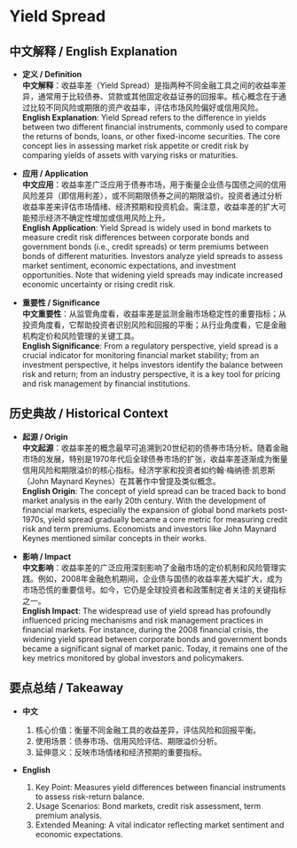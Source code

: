 # Yield Spread

## 中文解释 / English Explanation

* **定义 / Definition**  
  **中文解释**：收益率差（Yield Spread）是指两种不同金融工具之间的收益率差异，通常用于比较债券、贷款或其他固定收益证券的回报率。核心概念在于通过比较不同风险或期限的资产收益率，评估市场风险偏好或信用风险。  
  **English Explanation**: Yield Spread refers to the difference in yields between two different financial instruments, commonly used to compare the returns of bonds, loans, or other fixed-income securities. The core concept lies in assessing market risk appetite or credit risk by comparing yields of assets with varying risks or maturities.

* **应用 / Application**  
  **中文应用**：收益率差广泛应用于债券市场，用于衡量企业债与国债之间的信用风险差异（即信用利差），或不同期限债券之间的期限溢价。投资者通过分析收益率差来评估市场情绪、经济预期和投资机会。需注意，收益率差的扩大可能预示经济不确定性增加或信用风险上升。  
  **English Application**: Yield Spread is widely used in bond markets to measure credit risk differences between corporate bonds and government bonds (i.e., credit spreads) or term premiums between bonds of different maturities. Investors analyze yield spreads to assess market sentiment, economic expectations, and investment opportunities. Note that widening yield spreads may indicate increased economic uncertainty or rising credit risk.

* **重要性 / Significance**  
  **中文重要性**：从监管角度看，收益率差是监测金融市场稳定性的重要指标；从投资角度看，它帮助投资者识别风险和回报的平衡；从行业角度看，它是金融机构定价和风险管理的关键工具。  
  **English Significance**: From a regulatory perspective, yield spread is a crucial indicator for monitoring financial market stability; from an investment perspective, it helps investors identify the balance between risk and return; from an industry perspective, it is a key tool for pricing and risk management by financial institutions.

## 历史典故 / Historical Context

* **起源 / Origin**  
  **中文起源**：收益率差的概念最早可追溯到20世纪初的债券市场分析。随着金融市场的发展，特别是1970年代后全球债券市场的扩张，收益率差逐渐成为衡量信用风险和期限溢价的核心指标。经济学家和投资者如约翰·梅纳德·凯恩斯（John Maynard Keynes）在其著作中曾提及类似概念。  
  **English Origin**: The concept of yield spread can be traced back to bond market analysis in the early 20th century. With the development of financial markets, especially the expansion of global bond markets post-1970s, yield spread gradually became a core metric for measuring credit risk and term premiums. Economists and investors like John Maynard Keynes mentioned similar concepts in their works.

* **影响 / Impact**  
  **中文影响**：收益率差的广泛应用深刻影响了金融市场的定价机制和风险管理实践。例如，2008年金融危机期间，企业债与国债的收益率差大幅扩大，成为市场恐慌的重要信号。如今，它仍是全球投资者和政策制定者关注的关键指标之一。  
  **English Impact**: The widespread use of yield spread has profoundly influenced pricing mechanisms and risk management practices in financial markets. For instance, during the 2008 financial crisis, the widening yield spread between corporate bonds and government bonds became a significant signal of market panic. Today, it remains one of the key metrics monitored by global investors and policymakers.

## 要点总结 / Takeaway

* **中文**  
  1. 核心价值：衡量不同金融工具的收益差异，评估风险和回报平衡。
  2. 使用场景：债券市场、信用风险评估、期限溢价分析。
  3. 延伸意义：反映市场情绪和经济预期的重要指标。

* **English**  
  1. Key Point: Measures yield differences between financial instruments to assess risk-return balance.
  2. Usage Scenarios: Bond markets, credit risk assessment, term premium analysis.
  3. Extended Meaning: A vital indicator reflecting market sentiment and economic expectations.